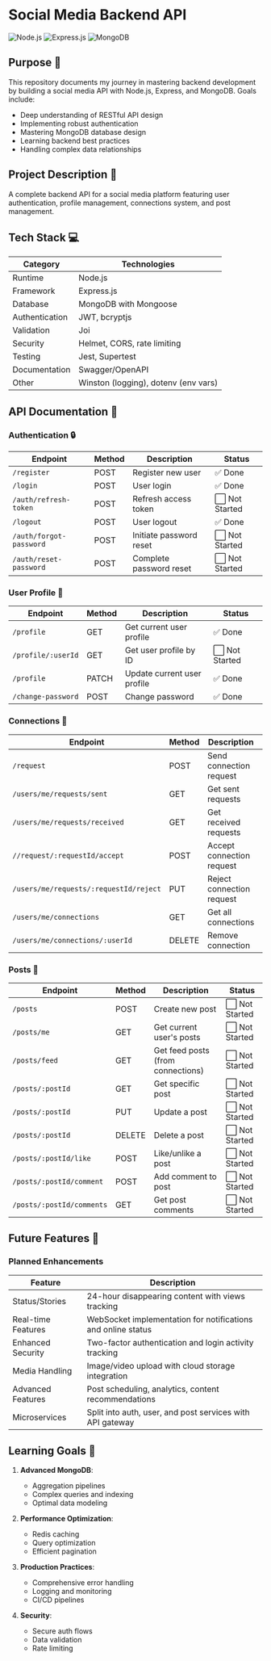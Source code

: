 # Social Media Backend API

![Node.js](https://img.shields.io/badge/Node.js-339933?style=for-the-badge&logo=nodedotjs&logoColor=white)
![Express.js](https://img.shields.io/badge/Express.js-000000?style=for-the-badge&logo=express&logoColor=white)
![MongoDB](https://img.shields.io/badge/MongoDB-47A248?style=for-the-badge&logo=mongodb&logoColor=white)

## Purpose 🎯

This repository documents my journey in mastering backend development by building a social media API with Node.js, Express, and MongoDB. Goals include:

- Deep understanding of RESTful API design
- Implementing robust authentication
- Mastering MongoDB database design
- Learning backend best practices
- Handling complex data relationships

## Project Description 📖

A complete backend API for a social media platform featuring user authentication, profile management, connections system, and post management.

## Tech Stack 💻

| Category       | Technologies                         |
| -------------- | ------------------------------------ |
| Runtime        | Node.js                              |
| Framework      | Express.js                           |
| Database       | MongoDB with Mongoose                |
| Authentication | JWT, bcryptjs                        |
| Validation     | Joi                                  |
| Security       | Helmet, CORS, rate limiting          |
| Testing        | Jest, Supertest                      |
| Documentation  | Swagger/OpenAPI                      |
| Other          | Winston (logging), dotenv (env vars) |

## API Documentation 📄

### Authentication 🔒

| Endpoint                | Method | Description             | Status         |
| ----------------------- | ------ | ----------------------- | -------------- |
| `/register`             | POST   | Register new user       | ✅ Done        |
| `/login`                | POST   | User login              | ✅ Done        |
| `/auth/refresh-token`   | POST   | Refresh access token    | ⬜ Not Started |
| `/logout`               | POST   | User logout             | ✅ Done        |
| `/auth/forgot-password` | POST   | Initiate password reset | ⬜ Not Started |
| `/auth/reset-password`  | POST   | Complete password reset | ⬜ Not Started |

### User Profile 👤

| Endpoint           | Method | Description                 | Status         |
| ------------------ | ------ | --------------------------- | -------------- |
| `/profile`         | GET    | Get current user profile    | ✅ Done        |
| `/profile/:userId` | GET    | Get user profile by ID      | ⬜ Not Started |
| `/profile`         | PATCH  | Update current user profile | ✅ Done        |
| `/change-password` | POST   | Change password             | ✅ Done        |

### Connections 🤝

| Endpoint                               | Method | Description               | Status         |
| -------------------------------------- | ------ | ------------------------- | -------------- |
| `/request`                             | POST   | Send connection request   | ✅ Done        |
| `/users/me/requests/sent`              | GET    | Get sent requests         | ⬜ Not Started |
| `/users/me/requests/received`          | GET    | Get received requests     | ⬜ Not Started |
| `//request/:requestId/accept`          | POST   | Accept connection request | ✅ Done        |
| `/users/me/requests/:requestId/reject` | PUT    | Reject connection request | ⬜ Not Started |
| `/users/me/connections`                | GET    | Get all connections       | ⬜ Not Started |
| `/users/me/connections/:userId`        | DELETE | Remove connection         | ⬜ Not Started |

### Posts 📝

| Endpoint                  | Method | Description                       | Status         |
| ------------------------- | ------ | --------------------------------- | -------------- |
| `/posts`                  | POST   | Create new post                   | ⬜ Not Started |
| `/posts/me`               | GET    | Get current user's posts          | ⬜ Not Started |
| `/posts/feed`             | GET    | Get feed posts (from connections) | ⬜ Not Started |
| `/posts/:postId`          | GET    | Get specific post                 | ⬜ Not Started |
| `/posts/:postId`          | PUT    | Update a post                     | ⬜ Not Started |
| `/posts/:postId`          | DELETE | Delete a post                     | ⬜ Not Started |
| `/posts/:postId/like`     | POST   | Like/unlike a post                | ⬜ Not Started |
| `/posts/:postId/comment`  | POST   | Add comment to post               | ⬜ Not Started |
| `/posts/:postId/comments` | GET    | Get post comments                 | ⬜ Not Started |

## Future Features 🔮

### Planned Enhancements

| Feature            | Description                                                  |
| ------------------ | ------------------------------------------------------------ |
| Status/Stories     | 24-hour disappearing content with views tracking             |
| Real-time Features | WebSocket implementation for notifications and online status |
| Enhanced Security  | Two-factor authentication and login activity tracking        |
| Media Handling     | Image/video upload with cloud storage integration            |
| Advanced Features  | Post scheduling, analytics, content recommendations          |
| Microservices      | Split into auth, user, and post services with API gateway    |

## Learning Goals 🧠

1. **Advanced MongoDB**:

   - Aggregation pipelines
   - Complex queries and indexing
   - Optimal data modeling

2. **Performance Optimization**:

   - Redis caching
   - Query optimization
   - Efficient pagination

3. **Production Practices**:

   - Comprehensive error handling
   - Logging and monitoring
   - CI/CD pipelines

4. **Security**:
   - Secure auth flows
   - Data validation
   - Rate limiting
